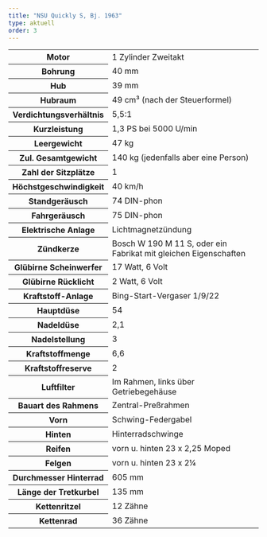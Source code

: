 ```yaml
---
title: "NSU Quickly S, Bj. 1963"
type: aktuell
order: 3
--- 
```

<table class="table_technik">
	<tr class="row0">
		<th class="col0"> Motor </th><td class="col1"> 1 Zylinder Zweitakt </td>
	</tr>
	<tr class="row1">
		<th class="col0"> Bohrung </th><td class="col1"> 40 mm </td>
	</tr>
	<tr class="row2">
		<th class="col0"> Hub </th><td class="col1"> 39 mm </td>
	</tr>
	<tr class="row3">
		<th class="col0"> Hubraum </th><td class="col1"> 49 cm³ (nach der Steuerformel) </td>
	</tr>
	<tr class="row4">
		<th class="col0"> Verdichtungsverhältnis </th><td class="col1"> 5,5:1 </td>
	</tr>
	<tr class="row5">
		<th class="col0"> Kurzleistung </th><td class="col1"> 1,3 PS bei 5000 U/min </td>
	</tr>
	<tr class="row6">
		<th class="col0"> Leergewicht </th><td class="col1"> 47 kg </td>
	</tr>
	<tr class="row7">
		<th class="col0"> Zul. Gesamtgewicht </th><td class="col1"> 140 kg (jedenfalls aber eine Person) </td>
	</tr>
	<tr class="row8">
		<th class="col0"> Zahl der Sitzplätze </th><td class="col1"> 1 </td>
	</tr>
	<tr class="row9">
		<th class="col0"> Höchstgeschwindigkeit </th><td class="col1"> 40 km/h </td>
	</tr>
	<tr class="row10">
		<th class="col0"> Standgeräusch </th><td class="col1"> 74 DIN-phon </td>
	</tr>
	<tr class="row11">
		<th class="col0"> Fahrgeräusch </th><td class="col1"> 75 DIN-phon </td>
	</tr>
	<tr class="row12">
		<th class="col0"> Elektrische Anlage </th><td class="col1"> Lichtmagnetzündung </td>
	</tr>
	<tr class="row13">
		<th class="col0"> Zündkerze </th><td class="col1"> Bosch W 190 M 11 S, oder ein Fabrikat mit gleichen Eigenschaften </td>
	</tr>
	<tr class="row14">
		<th class="col0"> Glübirne Scheinwerfer </th><td class="col1"> 17 Watt, 6 Volt </td>
	</tr>
	<tr class="row15">
		<th class="col0"> Glübirne Rücklicht </th><td class="col1"> 2 Watt, 6 Volt </td>
	</tr>
	<tr class="row16">
		<th class="col0"> Kraftstoff-Anlage </th><td class="col1"> Bing-Start-Vergaser 1/9/22 </td>
	</tr>
	<tr class="row17">
		<th class="col0"> Hauptdüse </th><td class="col1"> 54 </td>
	</tr>
	<tr class="row18">
		<th class="col0"> Nadeldüse </th><td class="col1"> 2,1 </td>
	</tr>
	<tr class="row19">
		<th class="col0"> Nadelstellung </th><td class="col1"> 3 </td>
	</tr>
	<tr class="row20">
		<th class="col0"> Kraftstoffmenge </th><td class="col1"> 6,6 </td>
	</tr>
	<tr class="row21">
		<th class="col0"> Kraftstoffreserve </th><td class="col1"> 2 </td>
	</tr>
	<tr class="row22">
		<th class="col0"> Luftfilter </th><td class="col1"> Im Rahmen, links über Getriebegehäuse </td>
	</tr>
	<tr class="row23">
		<th class="col0"> Bauart des Rahmens </th><td class="col1"> Zentral-Preßrahmen </td>
	</tr>
	<tr class="row24">
		<th class="col0"> Vorn </th><td class="col1"> Schwing-Federgabel </td>
	</tr>
	<tr class="row25">
		<th class="col0"> Hinten </th><td class="col1"> Hinterradschwinge </td>
	</tr>
	<tr class="row26">
		<th class="col0"> Reifen </th><td class="col1"> vorn u. hinten 23 x 2,25 Moped </td>
	</tr>
	<tr class="row27">
		<th class="col0"> Felgen </th><td class="col1"> vorn u. hinten 23 x 2¼ </td>
	</tr>
	<tr class="row28">
		<th class="col0"> Durchmesser Hinterrad </th><td class="col1"> 605 mm </td>
	</tr>
	<tr class="row29">
		<th class="col0"> Länge der Tretkurbel </th><td class="col1"> 135 mm </td>
	</tr>
	<tr class="row30">
		<th class="col0"> Kettenritzel </th><td class="col1"> 12 Zähne </td>
	</tr>
	<tr class="row31">
		<th class="col0"> Kettenrad </th><td class="col1"> 36 Zähne </td>
	</tr>
</table>